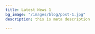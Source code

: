 ```yaml
---
title: Latest News 1
bg_image: "/images/blog/post-1.jpg"
description: this is meta description

---
```

